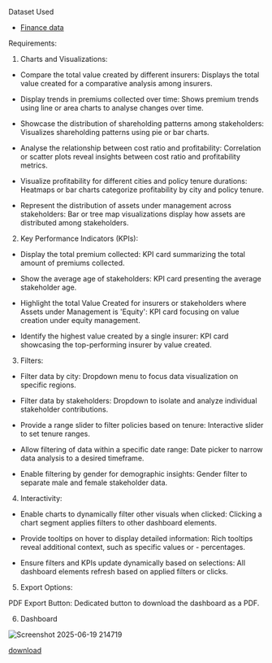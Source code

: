 
Dataset Used

- [Finance data](https://github.com/Jivanbarale/Tableau/blob/main/Finance%20Data.xlsx)

 
Requirements: 

1. Charts and Visualizations: 

- Compare the total value created by different insurers: Displays the total value created for a comparative analysis among insurers. 

- Display trends in premiums collected over time: Shows premium trends using line or area charts to analyse changes over time. 

- Showcase the distribution of shareholding patterns among stakeholders: Visualizes shareholding patterns using pie or bar charts. 

- Analyse the relationship between cost ratio and profitability: Correlation or scatter plots reveal insights between cost ratio and profitability metrics. 

- Visualize profitability for different cities and policy tenure durations: Heatmaps or bar charts categorize profitability by city and policy tenure. 

- Represent the distribution of assets under management across stakeholders: Bar or tree map visualizations display how assets are distributed among stakeholders. 

2. Key Performance Indicators (KPIs): 

- Display the total premium collected: KPI card summarizing the total amount of premiums collected. 

- Show the average age of stakeholders: KPI card presenting the average stakeholder age. 

- Highlight the total Value Created for insurers or stakeholders where Assets under Management is 'Equity': KPI card focusing on 
 value creation under equity management. 

- Identify the highest value created by a single insurer: KPI card showcasing the top-performing insurer by value created. 

3. Filters: 

- Filter data by city: Dropdown menu to focus data visualization on specific regions. 

- Filter data by stakeholders: Dropdown to isolate and analyze individual stakeholder contributions. 

- Provide a range slider to filter policies based on tenure: Interactive slider to set tenure ranges. 

- Allow filtering of data within a specific date range: Date picker to narrow data analysis to a desired timeframe. 

- Enable filtering by gender for demographic insights: Gender filter to separate male and female stakeholder data. 

4. Interactivity: 

- Enable charts to dynamically filter other visuals when clicked: Clicking a chart segment applies filters to other dashboard 
 elements. 

- Provide tooltips on hover to display detailed information: Rich tooltips reveal additional context, such as specific values or - 
  percentages. 

- Ensure filters and KPIs update dynamically based on selections: All dashboard elements refresh based on applied filters or 
 clicks. 

5. Export Options:

PDF Export Button: Dedicated button to download the dashboard as a PDF. 

6. Dashboard


![Screenshot 2025-06-19 214719](https://github.com/user-attachments/assets/1e5e79de-8764-4bc5-bfab-c9af135a68fb)


[download](https://github.com/Jivanbarale/Tableau/blob/main/Dashboard.png)






